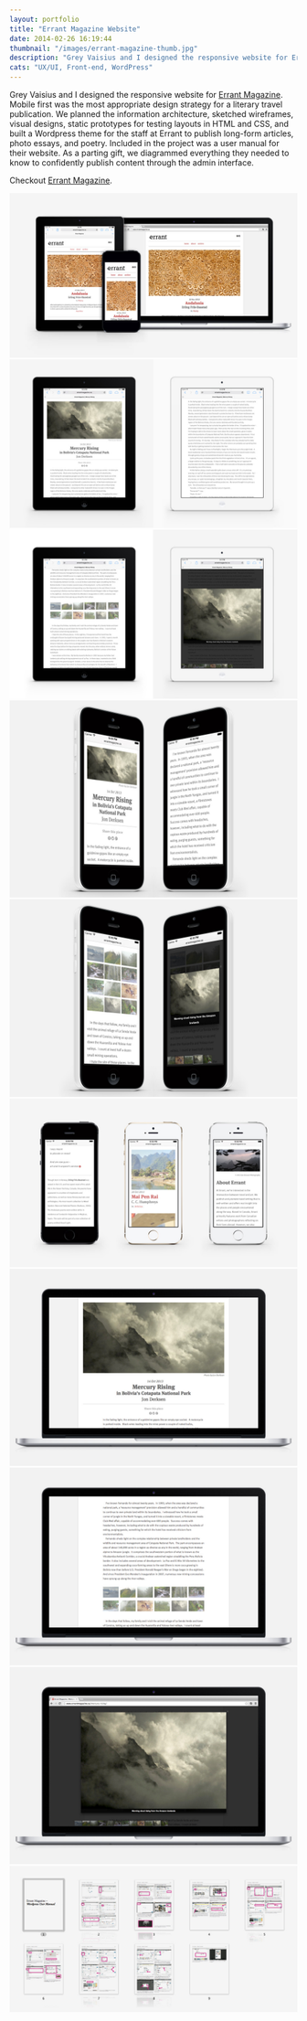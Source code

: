 ```yaml
---
layout: portfolio
title: "Errant Magazine Website"
date: 2014-02-26 16:19:44
thumbnail: "/images/errant-magazine-thumb.jpg"
description: "Grey Vaisius and I designed the responsive website for Errant Magazine. Mobile first was the most appropriate design strategy for a literary travel publication."
cats: "UX/UI, Front-end, WordPress"
---
```

<p>Grey Vaisius and I designed the responsive website for <a href="http://www.errantmagazine.ca" title="Steamclock Software" target="_blank">Errant Magazine</a>. Mobile first was the most appropriate design strategy for a literary travel publication. We planned the information architecture, sketched wireframes, visual designs, static prototypes for testing layouts in HTML and CSS, and built a Wordpress theme for the staff at Errant to publish long-form articles, photo essays, and poetry. Included in the project was a user manual for their website. As a parting gift, we diagrammed everything they needed to know to confidently publish content through the admin interface.</p>

<p>Checkout <a href="http://www.errantmagazine.ca/" title="Errant Magazine" target="_blank">Errant Magazine</a>.</p>

<img src="/images/errant-responsive1.jpg" alt="Errant Magazine 
Responsive" />
<img src="/images/errant-ipad1.jpg" alt="Errant Magazine iPad" />
<img src="/images/errant-ipad2.jpg" alt="Errant Magazine iPad" />
<img src="/images/errant-iphone1.jpg" alt="Errant Magazine iPhone" />
<img src="/images/errant-iphone2.jpg" alt="Errant Magazine iPhone" />
<img src="/images/errant-iphone3.jpg" alt="Errant Magazine iPhone" />
<img src="/images/errant-mbp1.jpg" alt="Errant Magazine MacBook Pro" />
<img src="/images/errant-mbp2.jpg" alt="Errant Magazine MacBook Pro" />
<img src="/images/errant-mbp3.jpg" alt="Errant Magazine MacBook Pro" />
<img src="/images/errant-wordpress-usermanual.jpg" alt="Errant Magazine WordPress User Manual" />